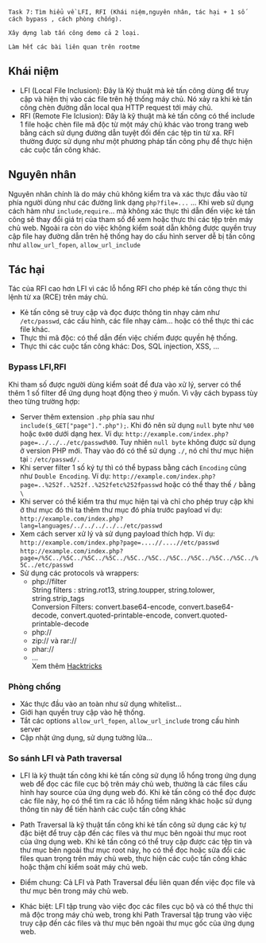 `Task 7:` 
`Tìm hiểu về LFI, RFI (Khái niệm,nguyên nhân, tác hại + 1 số cách bypass , cách phòng chống).`

`Xây dựng lab tấn công demo cả 2 loại.`

`Làm hết các bài liên quan trên rootme`<br>

## Khái niệm
- LFI (Local File Inclusion): Đây là Ký thuật mà kẻ tấn công dùng để truy cập và hiện thị vào các file trên hệ thống máy chủ. Nó xảy ra khi kẻ tấn công chèn đường dẫn local qua HTTP request tới máy chủ.
- RFI (Remote Fle Iclusion): Đây là kỹ thuật mà kẻ tấn công có thể include 1 file hoặc chèn file mã độc từ một máy chủ khác vào trong trang web bằng cách sử dụng đường dẫn tuyệt đối đến các tệp tin từ xa. RFI thường được sử dụng như một phương pháp tấn công phụ để thực hiện các cuộc tấn công khác.
## Nguyên nhân
Nguyên nhân chính là do máy chủ không kiểm tra và xác thực đầu vào từ phía người dùng như các đường link dạng `php?file=...` ... Khi web sử dụng cách hàm như `include`,`require`... mà không xác thực thì dẫn đến việc kẻ tấn công sẽ thay đổi giá trị của tham số để xem hoặc thực thi các tệp trên máy chủ web. Ngoài ra còn do việc không kiểm soát dẫn không được quyền truy cập file hay đường dẫn trên hệ thống hay do cấu hình server dễ bị tấn công như `allow_url_fopen`, `allow_url_include`
## Tác hại
Tác của RFI cao hơn LFI vì các lỗ hổng RFI cho phép kẻ tấn công thực thi lệnh từ xa (RCE) trên máy chủ.<br>
- Kẻ tấn công sẽ truy cập và đọc được thông tin nhạy cảm như `/etc/passwd`, các cấu hình, các file nhạy cảm... hoặc có thể thực thi các file khác.
- Thực thi mã độc: có thể dẫn đến việc chiếm được quyền hệ thống.
- Thực thi các cuộc tấn công khác: Dos, SQL injection, XSS, ...
### Bypass LFI,RFI
Khi tham số được người dùng kiểm soát để đưa vào xử lý, server có thể thêm 1 số filter để ứng dụng hoạt động theo ý muốn. Vì vậy cách bypass tùy theo từng trường hợp:
- Server thêm extension `.php` phía sau như `include($_GET["page"].".php");`. Khi đó nên sử dụng `null` byte như `%00` hoặc `0x00` dưới dạng hex. Ví dụ: `http://example.com/index.php?page=../../../etc/passwd%00`. Tuy nhiên `null byte` không được sử dụng ở version PHP mới. Thay vào đó có thể sử dụng `./`, nó chỉ thư mục hiện tại : `/etc/passwd/.` 
- Khi server filter 1 số ký tự thì có thể bypass bằng cách `Encoding` cũng như `Double Encoding`. Ví dụ: `http://example.com/index.php?page=..%252f..%252f..%252fetc%252fpasswd` hoặc có thể thay thế `/` bằng `\`
- Khi server có thể kiểm tra thư mục hiện tại và chỉ cho phép truy cập khi ở thư mục đó thì ta thêm thư mục đó phía trước payload ví dụ: `http://example.com/index.php?lang=languages/../../../../../etc/passwd`
- Xem cách server xử lý và sử dụng payload thích hợp. Ví dụ:
`http://example.com/index.php?page=....//....//etc/passwd` <br>
`http://example.com/index.php?page=/%5C../%5C../%5C../%5C../%5C../%5C../%5C../%5C../%5C../%5C../%5C../etc/passwd`
- Sử dụng các protocols và wrappers: 
  - php://filter<br>String filters : string.rot13, string.toupper, string.tolower, string.strip_tags
  <br>Conversion Filters: convert.base64-encode, convert.base64-decode, convert.quoted-printable-encode, convert.quoted-printable-decode
  - php://
  - zip:// và rar://
  - phar:// 
  - ...
<br>Xem thêm <a href="https://book.hacktricks.xyz/pentesting-web/file-inclusion" >Hacktricks</a>
### Phòng chống
- Xác thực đầu vào an toàn như sử dụng whitelist...
- Giới hạn quyền truy cập vào hệ thống.
- Tắt các options `allow_url_fopen`, `allow_url_include` trong cấu hình server
- Cập nhật ứng dụng, sử dụng tường lửa...
### So sánh LFI và Path traversal
- LFI là kỹ thuật tấn công khi kẻ tấn công sử dụng lỗ hổng trong ứng dụng web để đọc các file cục bộ trên máy chủ web, thường là các files cấu hình hay source của ứng dụng web đó. Khi kẻ tấn công có thể đọc được các file này, họ có thể tìm ra các lỗ hổng tiềm năng khác hoặc sử dụng thông tin này để tiến hành các cuộc tấn công khác
- Path Traversal là kỹ thuật tấn công khi kẻ tấn công sử dụng các ký tự đặc biệt để truy cập đến các files và thư mục bên ngoài thư mục root của ứng dụng web. Khi kẻ tấn công có thể truy cập được các tệp tin và thư mục bên ngoài thư mục root này, họ có thể đọc hoặc sửa đổi các files quan trọng trên máy chủ web, thực hiện các cuộc tấn công khác hoặc thậm chí kiểm soát máy chủ web.

- Điểm chung: Cả LFI và Path Traversal đều liên quan đến việc đọc file và thư mục bên trong máy chủ web.
- Khác biệt: LFI tập trung vào việc đọc các files cục bộ và có thể thực thi mã độc trong máy chủ web, trong khi Path Traversal tập trung vào việc truy cập đến các files và thư mục bên ngoài thư mục gốc của ứng dụng web.
